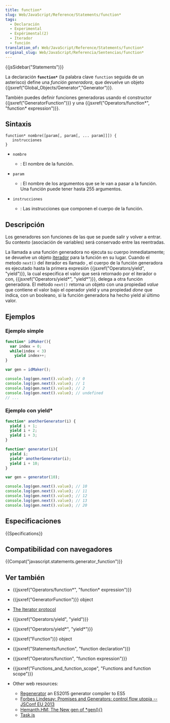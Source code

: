 ```yaml
---
title: function*
slug: Web/JavaScript/Reference/Statements/function*
tags:
  - Declaración
  - Experimental
  - Expérimental(2)
  - Iterador
  - función
translation_of: Web/JavaScript/Reference/Statements/function*
original_slug: Web/JavaScript/Referencia/Sentencias/function*
---
```


{{jsSidebar("Statements")}}

La declaración **`function*`** (la palabra clave `function` seguida de un asterisco) define una _función generadora_, que devuelve un objeto {{jsxref("Global_Objects/Generator","Generator")}}.

También puedes definir funciones generadoras usando el constructor {{jsxref("GeneratorFunction")}} y una {{jsxref("Operators/function*", "function* expression")}}.

## Sintaxis

```
function* nombre([param[, param[, ... param]]]) {
   instrucciones
}
```

- `nombre`
  - : El nombre de la función.

- `param`
  - : El nombre de los argumentos que se le van a pasar a la función. Una función puede tener hasta 255 argumentos.

- `instrucciones`
  - : Las instrucciones que componen el cuerpo de la función.

## Descripción

Los generadores son funciones de las que se puede salir y volver a entrar. Su contexto (asociación de variables) será conservado entre las reentradas.

La llamada a una función generadora no ejecuta su cuerpo inmediatamente; se devuelve un objeto [iterador](/es/docs/Web/JavaScript/Reference/Iteration_protocols#iterator) para la función en su lugar. Cuando el metodo `next()` del iterador es llamado , el cuerpo de la función generadora es ejecutado hasta la primera expresión {{jsxref("Operators/yield", "yield")}}, la cual especifica el valor que será retornado por el iterador o con, {{jsxref("Operators/yield*", "yield*")}}, delega a otra función generadora. El método `next()` retorna un objeto con una propiedad _value_ que contiene el valor bajo el operador yield y una propiedad _done_ que indica, con un booleano, si la función generadora ha hecho yield al último valor.

## Ejemplos

### Ejemplo simple

```js
function* idMaker(){
  var index = 0;
  while(index < 3)
    yield index++;
}

var gen = idMaker();

console.log(gen.next().value); // 0
console.log(gen.next().value); // 1
console.log(gen.next().value); // 2
console.log(gen.next().value); // undefined
// ...
```

### Ejemplo con yield\*

```js
function* anotherGenerator(i) {
  yield i + 1;
  yield i + 2;
  yield i + 3;
}

function* generator(i){
  yield i;
  yield* anotherGenerator(i);
  yield i + 10;
}

var gen = generator(10);

console.log(gen.next().value); // 10
console.log(gen.next().value); // 11
console.log(gen.next().value); // 12
console.log(gen.next().value); // 13
console.log(gen.next().value); // 20
```

## Especificaciones

{{Specifications}}

## Compatibilidad con navegadores

{{Compat("javascript.statements.generator_function")}}

## Ver también

- {{jsxref("Operators/function*", "function* expression")}}
- {{jsxref("GeneratorFunction")}} object
- [The Iterator protocol](/es/docs/Web/JavaScript/Guide/The_Iterator_protocol)
- {{jsxref("Operators/yield", "yield")}}
- {{jsxref("Operators/yield*", "yield*")}}
- {{jsxref("Function")}} object
- {{jsxref("Statements/function", "function declaration")}}
- {{jsxref("Operators/function", "function expression")}}
- {{jsxref("Functions_and_function_scope", "Functions and function scope")}}
- Other web resources:

  - [Regenerator](http://facebook.github.io/regenerator/) an ES2015 generator compiler to ES5
  - [Forbes Lindesay: Promises and Generators: control flow utopia -- JSConf EU 2013](http://www.youtube.com/watch?v=qbKWsbJ76-s)
  - [Hemanth.HM: The New gen of \*gen(){}](https://www.youtube.com/watch?v=ZrgEZykBHVo&list=PLuoyIZT5fPlG44bPq50Wgh0INxykdrYX7&index=1)
  - [Task.js](http://taskjs.org/)
